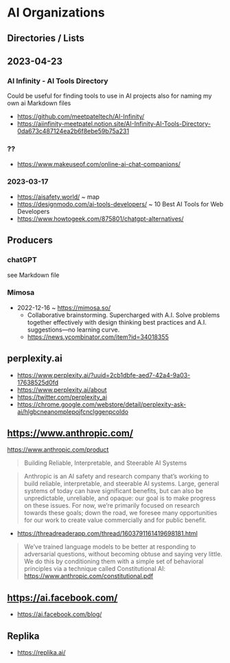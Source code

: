 # AI Organizations


## Directories / Lists


## 2023-04-23

### AI Infinity - AI Tools Directory

Could be useful for finding tools to use in AI projects also for naming my own ai Markdown files

* https://github.com/meetpateltech/AI-Infinity/
* https://aiinfinity-meetpatel.notion.site/AI-Infinity-AI-Tools-Directory-0da673c487124ea2b6f8ebe59b75a231

### ??

* https://www.makeuseof.com/online-ai-chat-companions/


### 2023-03-17

* https://aisafety.world/ ~ map
* https://designmodo.com/ai-tools-developers/ ~ 10 Best AI Tools for Web Developers
* https://www.howtogeek.com/875801/chatgpt-alternatives/

## Producers

### chatGPT

see Markdown file

### Mimosa

* 2022-12-16 ~ https://mimosa.so/
  * Collaborative brainstorming. Supercharged with A.I.
Solve problems together effectively with design thinking best practices and A.I. suggestions—no learning curve.
  * https://news.ycombinator.com/item?id=34018355


## perplexity.ai

* https://www.perplexity.ai/?uuid=2cb1dbfe-aed7-42a4-9a03-17638525d0fd
* https://www.perplexity.ai/about
* https://twitter.com/perplexity_ai
* https://chrome.google.com/webstore/detail/perplexity-ask-ai/hlgbcneanomplepojfcnclggenpcoldo



## https://www.anthropic.com/

https://www.anthropic.com/product
>Building Reliable, Interpretable, and Steerable AI Systems

>Anthropic is an AI safety and research company that’s working to build reliable, interpretable, and steerable AI systems. Large, general systems of today can have significant benefits, but can also be unpredictable, unreliable, and opaque: our goal is to make progress on these issues. For now, we’re primarily focused on research towards these goals; down the road, we foresee many opportunities for our work to create value commercially and for public benefit.

* https://threadreaderapp.com/thread/1603791161419698181.html
>We’ve trained language models to be better at responding to adversarial questions, without becoming obtuse and saying very little. We do this by conditioning them with a simple set of behavioral principles via a technique called Constitutional AI: https://www.anthropic.com/constitutional.pdf


## https://ai.facebook.com/

* https://ai.facebook.com/blog/


## Replika

* https://replika.ai/

